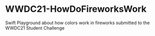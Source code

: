# WWDC21-HowDoFireworksWork
Swift Playground about how colors work in fireworks submitted to the WWDC21 Student Challenge
